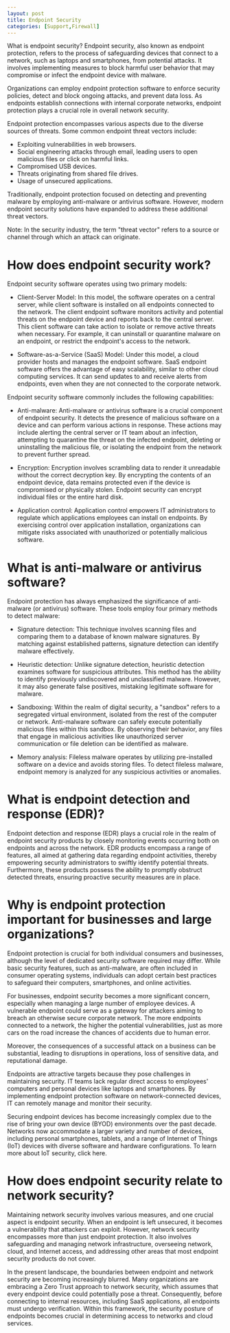 ```yaml
---
layout: post
title: Endpoint Security
categories: [Support,Firewall]
---
```

What is endpoint security?
Endpoint security, also known as endpoint protection, refers to the process of safeguarding devices that connect to a network, such as laptops and smartphones, from potential attacks. It involves implementing measures to block harmful user behavior that may compromise or infect the endpoint device with malware.

Organizations can employ endpoint protection software to enforce security policies, detect and block ongoing attacks, and prevent data loss. As endpoints establish connections with internal corporate networks, endpoint protection plays a crucial role in overall network security.

Endpoint protection encompasses various aspects due to the diverse sources of threats. Some common endpoint threat vectors include:

* Exploiting vulnerabilities in web browsers.
* Social engineering attacks through email, leading users to open malicious files or click on harmful links.
* Compromised USB devices.
* Threats originating from shared file drives.
* Usage of unsecured applications.

Traditionally, endpoint protection focused on detecting and preventing malware by employing anti-malware or antivirus software. However, modern endpoint security solutions have expanded to address these additional threat vectors.

Note: In the security industry, the term "threat vector" refers to a source or channel through which an attack can originate.

# How does endpoint security work?
Endpoint security software operates using two primary models:

* Client-Server Model: In this model, the software operates on a central server, while client software is installed on all endpoints connected to the network. The client endpoint software monitors activity and potential threats on the endpoint device and reports back to the central server. This client software can take action to isolate or remove active threats when necessary. For example, it can uninstall or quarantine malware on an endpoint, or restrict the endpoint's access to the network.

* Software-as-a-Service (SaaS) Model: Under this model, a cloud provider hosts and manages the endpoint software. SaaS endpoint software offers the advantage of easy scalability, similar to other cloud computing services. It can send updates to and receive alerts from endpoints, even when they are not connected to the corporate network.

Endpoint security software commonly includes the following capabilities:

- Anti-malware: Anti-malware or antivirus software is a crucial component of endpoint security. It detects the presence of malicious software on a device and can perform various actions in response. These actions may include alerting the central server or IT team about an infection, attempting to quarantine the threat on the infected endpoint, deleting or uninstalling the malicious file, or isolating the endpoint from the network to prevent further spread.

- Encryption: Encryption involves scrambling data to render it unreadable without the correct decryption key. By encrypting the contents of an endpoint device, data remains protected even if the device is compromised or physically stolen. Endpoint security can encrypt individual files or the entire hard disk.

- Application control: Application control empowers IT administrators to regulate which applications employees can install on endpoints. By exercising control over application installation, organizations can mitigate risks associated with unauthorized or potentially malicious software.

# What is anti-malware or antivirus software?
Endpoint protection has always emphasized the significance of anti-malware (or antivirus) software. These tools employ four primary methods to detect malware:

* Signature detection: This technique involves scanning files and comparing them to a database of known malware signatures. By matching against established patterns, signature detection can identify malware effectively.

* Heuristic detection: Unlike signature detection, heuristic detection examines software for suspicious attributes. This method has the ability to identify previously undiscovered and unclassified malware. However, it may also generate false positives, mistaking legitimate software for malware.

* Sandboxing: Within the realm of digital security, a "sandbox" refers to a segregated virtual environment, isolated from the rest of the computer or network. Anti-malware software can safely execute potentially malicious files within this sandbox. By observing their behavior, any files that engage in malicious activities like unauthorized server communication or file deletion can be identified as malware.

* Memory analysis: Fileless malware operates by utilizing pre-installed software on a device and avoids storing files. To detect fileless malware, endpoint memory is analyzed for any suspicious activities or anomalies.

# What is endpoint detection and response (EDR)?
Endpoint detection and response (EDR) plays a crucial role in the realm of endpoint security products by closely monitoring events occurring both on endpoints and across the network. EDR products encompass a range of features, all aimed at gathering data regarding endpoint activities, thereby empowering security administrators to swiftly identify potential threats. Furthermore, these products possess the ability to promptly obstruct detected threats, ensuring proactive security measures are in place.

# Why is endpoint protection important for businesses and large organizations?
Endpoint protection is crucial for both individual consumers and businesses, although the level of dedicated security software required may differ. While basic security features, such as anti-malware, are often included in consumer operating systems, individuals can adopt certain best practices to safeguard their computers, smartphones, and online activities.

For businesses, endpoint security becomes a more significant concern, especially when managing a large number of employee devices. A vulnerable endpoint could serve as a gateway for attackers aiming to breach an otherwise secure corporate network. The more endpoints connected to a network, the higher the potential vulnerabilities, just as more cars on the road increase the chances of accidents due to human error.

Moreover, the consequences of a successful attack on a business can be substantial, leading to disruptions in operations, loss of sensitive data, and reputational damage.

Endpoints are attractive targets because they pose challenges in maintaining security. IT teams lack regular direct access to employees' computers and personal devices like laptops and smartphones. By implementing endpoint protection software on network-connected devices, IT can remotely manage and monitor their security.

Securing endpoint devices has become increasingly complex due to the rise of bring your own device (BYOD) environments over the past decade. Networks now accommodate a larger variety and number of devices, including personal smartphones, tablets, and a range of Internet of Things (IoT) devices with diverse software and hardware configurations. To learn more about IoT security, click here.

# How does endpoint security relate to network security?
Maintaining network security involves various measures, and one crucial aspect is endpoint security. When an endpoint is left unsecured, it becomes a vulnerability that attackers can exploit. However, network security encompasses more than just endpoint protection. It also involves safeguarding and managing network infrastructure, overseeing network, cloud, and Internet access, and addressing other areas that most endpoint security products do not cover.

In the present landscape, the boundaries between endpoint and network security are becoming increasingly blurred. Many organizations are embracing a Zero Trust approach to network security, which assumes that every endpoint device could potentially pose a threat. Consequently, before connecting to internal resources, including SaaS applications, all endpoints must undergo verification. Within this framework, the security posture of endpoints becomes crucial in determining access to networks and cloud services.